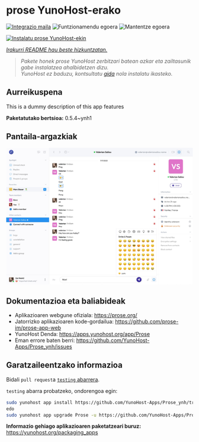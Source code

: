 <!--
Ohart ongi: README hau automatikoki sortu da <https://github.com/YunoHost/apps/tree/master/tools/readme_generator>ri esker
EZ editatu eskuz.
-->

# prose YunoHost-erako

[![Integrazio maila](https://apps.yunohost.org/badge/integration/Prose)](https://ci-apps.yunohost.org/ci/apps/Prose/)
![Funtzionamendu egoera](https://apps.yunohost.org/badge/state/Prose)
![Mantentze egoera](https://apps.yunohost.org/badge/maintained/Prose)

[![Instalatu prose YunoHost-ekin](https://install-app.yunohost.org/install-with-yunohost.svg)](https://install-app.yunohost.org/?app=Prose)

*[Irakurri README hau beste hizkuntzatan.](./ALL_README.md)*

> *Pakete honek prose YunoHost zerbitzari batean azkar eta zailtasunik gabe instalatzea ahalbidetzen dizu.*  
> *YunoHost ez baduzu, kontsultatu [gida](https://yunohost.org/install) nola instalatu ikasteko.*

## Aurreikuspena

This is a dummy description of this app features


**Paketatutako bertsioa:** 0.5.4~ynh1

## Pantaila-argazkiak

![prose(r)en pantaila-argazkia](./doc/screenshots/screenshot.jpg)

## Dokumentazioa eta baliabideak

- Aplikazioaren webgune ofiziala: <https://prose.org/>
- Jatorrizko aplikazioaren kode-gordailua: <https://github.com/prose-im/prose-app-web>
- YunoHost Denda: <https://apps.yunohost.org/app/Prose>
- Eman errore baten berri: <https://github.com/YunoHost-Apps/Prose_ynh/issues>

## Garatzaileentzako informazioa

Bidali `pull request`a [`testing` abarrera](https://github.com/YunoHost-Apps/Prose_ynh/tree/testing).

`testing` abarra probatzeko, ondorengoa egin:

```bash
sudo yunohost app install https://github.com/YunoHost-Apps/Prose_ynh/tree/testing --debug
edo
sudo yunohost app upgrade Prose -u https://github.com/YunoHost-Apps/Prose_ynh/tree/testing --debug
```

**Informazio gehiago aplikazioaren paketatzeari buruz:** <https://yunohost.org/packaging_apps>
